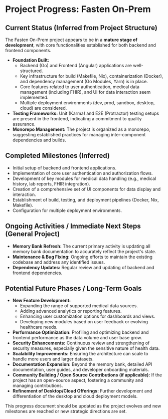 # Project Progress: Fasten On-Prem

## Current Status (Inferred from Project Structure)

The Fasten On-Prem project appears to be in a **mature stage of development**, with core functionalities established for both backend and frontend components.

*   **Foundation Built:**
    *   Backend (Go) and Frontend (Angular) applications are well-structured.
    *   Key infrastructure for build (Makefile, Nix), containerization (Docker), and dependency management (Go Modules, Yarn) is in place.
    *   Core features related to user authentication, medical data management (including FHIR), and UI for data interaction seem implemented.
    *   Multiple deployment environments (dev, prod, sandbox, desktop, cloud) are considered.
*   **Testing Frameworks:** Unit (Karma) and E2E (Protractor) testing setups are present in the frontend, indicating a commitment to quality assurance.
*   **Monorepo Management:** The project is organized as a monorepo, suggesting established practices for managing inter-component dependencies and builds.

## Completed Milestones (Inferred)

*   Initial setup of backend and frontend applications.
*   Implementation of core user authentication and authorization flows.
*   Development of key modules for medical data handling (e.g., medical history, lab reports, FHIR integration).
*   Creation of a comprehensive set of UI components for data display and interaction.
*   Establishment of build, testing, and deployment pipelines (Docker, Nix, Makefile).
*   Configuration for multiple deployment environments.

## Ongoing Activities / Immediate Next Steps (General Project)

*   **Memory Bank Refresh:** The current primary activity is updating all memory bank documentation to accurately reflect the project's state.
*   **Maintenance & Bug Fixing:** Ongoing efforts to maintain the existing codebase and address any identified issues.
*   **Dependency Updates:** Regular review and updating of backend and frontend dependencies.

## Potential Future Phases / Long-Term Goals

*   **New Feature Development:**
    *   Expanding the range of supported medical data sources.
    *   Adding advanced analytics or reporting features.
    *   Enhancing user customization options for dashboards and views.
    *   Developing new modules based on user feedback or evolving healthcare needs.
*   **Performance Optimization:** Profiling and optimizing backend and frontend performance as the data volume and user base grow.
*   **Security Enhancements:** Continuous review and strengthening of security measures, especially given the sensitive nature of health data.
*   **Scalability Improvements:** Ensuring the architecture can scale to handle more users and larger datasets.
*   **Documentation Expansion:** Beyond the memory bank, detailed API documentation, user guides, and developer onboarding materials.
*   **Community Building / Open Source Contributions (if applicable):** If the project has an open-source aspect, fostering a community and managing contributions.
*   **Refinement of Desktop/Cloud Offerings:** Further development and differentiation of the desktop and cloud deployment models.

This progress document should be updated as the project evolves and new milestones are reached or new strategic directions are set.
